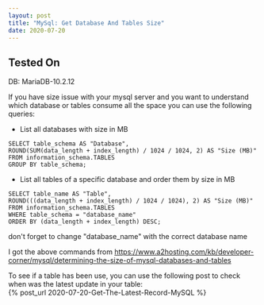```yaml
---
layout: post
title: "MySql: Get Database And Tables Size"
date: 2020-07-20
---
```


## Tested On

DB: MariaDB-10.2.12

If you have size issue with your mysql server and you want to understand which database or tables consume all the space you can use the following queries:

* List all databases with size in MB

```
SELECT table_schema AS "Database",
ROUND(SUM(data_length + index_length) / 1024 / 1024, 2) AS "Size (MB)"
FROM information_schema.TABLES
GROUP BY table_schema;
```

* List all tables of a specific database and order them by size in MB

```
SELECT table_name AS "Table",
ROUND(((data_length + index_length) / 1024 / 1024), 2) AS "Size (MB)"
FROM information_schema.TABLES
WHERE table_schema = "database_name"
ORDER BY (data_length + index_length) DESC;
```

don't forget to change "database_name" with the correct database name

I got the above commands from <https://www.a2hosting.com/kb/developer-corner/mysql/determining-the-size-of-mysql-databases-and-tables>

To see if a table has been use, you can use the following post to check when was the latest update in your table:  
{% post_url 2020-07-20-Get-The-Latest-Record-MySQL %}
